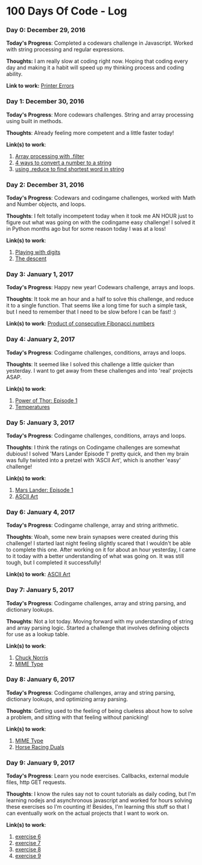 # 100 Days Of Code - Log

### Day 0: December 29, 2016

**Today's Progress**: Completed a codewars challenge in Javascript. Worked with string processing and regular expressions.

**Thoughts:** I am really slow at coding right now. Hoping that coding every day and making it a habit will speed up my thinking process and coding ability.

**Link to work:** [Printer Errors](https://github.com/gp22/codeWars_javaScript/blob/master/printerErrors/default.js)

### Day 1: December 30, 2016

**Today's Progress**: More codewars challenges. String and array processing using built in methods.

**Thoughts**: Already feeling more competent and a little faster today!

**Link(s) to work**:
1. [Array processing with .filter](https://github.com/gp22/codeWars_javaScript/commit/f72deecd6da5818fdffabcbb0a253c82130cd42a)
2. [4 ways to convert a number to a string](https://github.com/gp22/codeWars_javaScript/commit/c6c73bb07538ab3fc6dfe1584436f9286c8cf8e6)
3. [using .reduce to find shortest word in string](https://github.com/gp22/codeWars_javaScript/commit/468829f7586ea4294b45548f845ae37268219755)

### Day 2: December 31, 2016

**Today's Progress**: Codewars and codingame challenges, worked with Math and Number objects, and loops.

**Thoughts**: I felt totally incompetent today when it took me AN HOUR just to figure out what was going on with the codingame easy challenge! I solved it in Python months ago but for some reason today I was at a loss!

**Link(s) to work**:
1. [Playing with digits](https://github.com/gp22/codeWars_javaScript/blob/master/playingWithDigits/default.js)
2. [The descent](https://github.com/gp22/codInGame_javaScript/blob/master/easy/theDescent/default.js)

### Day 3: January 1, 2017

**Today's Progress**: Happy new year! Codewars challenge, arrays and loops.

**Thoughts**: It took me an hour and a half to solve this challenge, and reduce it to a single function. That seems like a long time for such a simple task, but I need to remember that I need to be slow before I can be fast! :)

**Link(s) to work**:
[Product of consecutive Fibonacci numbers](https://github.com/gp22/codeWars_javaScript/blob/master/productOfConsecutiveFibNumbers/index.js)


### Day 4: January 2, 2017

**Today's Progress**: Codingame challenges, conditions, arrays and loops.

**Thoughts**: It seemed like I solved this challenge a little quicker than yesterday. I want to get away from these challenges and into 'real' projects ASAP.

**Link(s) to work**:
1. [Power of Thor: Episode 1](https://github.com/gp22/codInGame_javaScript/tree/master/easy/powerOfThor-Ep1/index.js)
2. [Temperatures](https://github.com/gp22/codInGame_javaScript/tree/master/easy/temperatures/index.js)

### Day 5: January 3, 2017

**Today's Progress**: Codingame challenges, conditions, arrays and loops.

**Thoughts**: I think the ratings on Codingame challenges are somewhat dubious! I solved 'Mars Lander Episode 1' pretty quick, and then my brain was fully twisted into a pretzel with 'ASCII Art', which is another 'easy' challenge!

**Link(s) to work**:
1. [Mars Lander: Episode 1](https://github.com/gp22/codInGame_javaScript/blob/master/easy/marsLander-Ep1/index.js)
2. [ASCII Art](https://github.com/gp22/codInGame_javaScript/commit/d6eddd4bfe08f960ac7d7696fd3828ae69daf797)


### Day 6: January 4, 2017

**Today's Progress**: Codingame challenge, array and string arithmetic.

**Thoughts**: Woah, some new brain synapses were created during this challenge! I started last night feeling slightly scared that I wouldn't be able to complete this one. After working on it for about an hour yesterday, I came to it today with a better understanding of what was going on. It was still tough, but I completed it successfully!

**Link(s) to work**: [ASCII Art](https://github.com/gp22/codInGame_javaScript/commit/ec5f06b9d6478e348a3d5202561a02e82625fd00)

### Day 7: January 5, 2017

**Today's Progress**: Codingame challenges, array and string parsing, and dictionary lookups.

**Thoughts**: Not a lot today. Moving forward with my understanding of string and array parsing logic. Started a challenge that involves defining objects for use as a lookup table.

**Link(s) to work**:
1. [Chuck Norris](https://github.com/gp22/codInGame_javaScript/commit/8143b10fe0c1dd4e574489855667e88bcfb433a3)
2. [MIME Type](https://github.com/gp22/codInGame_javaScript/commit/d98731b505e8715b0c6e5e16ca7844b4bdbea797)

### Day 8: January 6, 2017

**Today's Progress**: Codingame challenges, array and string parsing, dictionary lookups, and optimizing array parsing.

**Thoughts**: Getting used to the feeling of being clueless about how to solve a problem, and sitting with that feeling without panicking!

**Link(s) to work**:
1. [MIME Type](https://github.com/gp22/codInGame_javaScript/commit/d6aef8a494ebbb29203c23906eef8be974f1c3e0)
2. [Horse Racing Duals](https://github.com/gp22/codInGame_javaScript/commit/500a2e4568d5fb1805b07cf468fe2e8a5ed25f04)

### Day 9: January 9, 2017

**Today's Progress**: Learn you node exercises. Callbacks, external module files, http GET requests.

**Thoughts**: I know the rules say not to count tutorials as daily coding, but I'm learning nodejs and asynchronous javascript and worked for hours solving these exercises so I'm counting it! Besides, I'm learning this stuff so that I can eventually work on the actual projects that I want to work on.

**Link(s) to work**:
1. [exercise 6](https://github.com/gp22/learnYouNode/blob/master/exercise6.js)
2. [exercise 7](https://github.com/gp22/learnYouNode/blob/master/exercise7.js)
3. [exercise 8](https://github.com/gp22/learnYouNode/blob/master/exercise8.js)
4. [exercise 9](https://github.com/gp22/learnYouNode/blob/master/exercise9.js)

